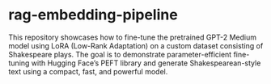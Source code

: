 # rag-embedding-pipeline
This repository showcases how to fine-tune the pretrained GPT-2 Medium model using LoRA (Low-Rank Adaptation) on a custom dataset consisting of Shakespeare plays. The goal is to demonstrate parameter-efficient fine-tuning with Hugging Face’s PEFT library and generate Shakespearean-style text using a compact, fast, and powerful model.
